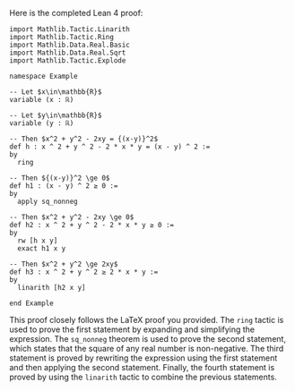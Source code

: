 Here is the completed Lean 4 proof:

``` Lean
import Mathlib.Tactic.Linarith
import Mathlib.Tactic.Ring
import Mathlib.Data.Real.Basic
import Mathlib.Data.Real.Sqrt
import Mathlib.Tactic.Explode

namespace Example

-- Let $x\in\mathbb{R}$
variable (x : ℝ)

-- Let $y\in\mathbb{R}$
variable (y : ℝ)

-- Then $x^2 + y^2 - 2xy = {(x-y)}^2$
def h : x ^ 2 + y ^ 2 - 2 * x * y = (x - y) ^ 2 :=
by
  ring

-- Then ${(x-y)}^2 \ge 0$
def h1 : (x - y) ^ 2 ≥ 0 :=
by
  apply sq_nonneg

-- Then $x^2 + y^2 - 2xy \ge 0$
def h2 : x ^ 2 + y ^ 2 - 2 * x * y ≥ 0 :=
by
  rw [h x y]
  exact h1 x y

-- Then $x^2 + y^2 \ge 2xy$
def h3 : x ^ 2 + y ^ 2 ≥ 2 * x * y :=
by
  linarith [h2 x y]

end Example
```

This proof closely follows the LaTeX proof you provided. The `ring` tactic is used to prove the first statement by expanding and simplifying the expression. The `sq_nonneg` theorem is used to prove the second statement, which states that the square of any real number is non-negative. The third statement is proved by rewriting the expression using the first statement and then applying the second statement. Finally, the fourth statement is proved by using the `linarith` tactic to combine the previous statements.